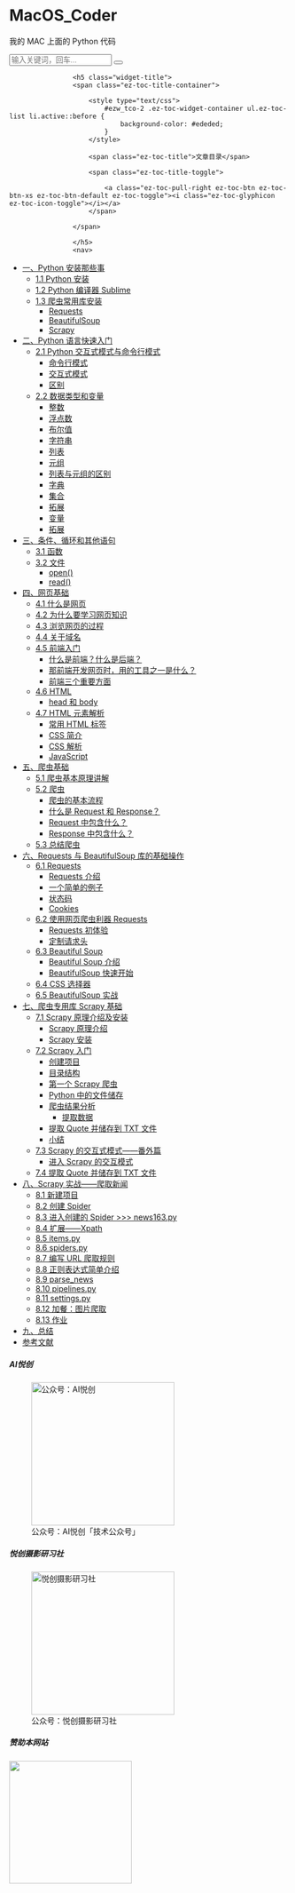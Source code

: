 # MacOS_Coder
我的 MAC 上面的 Python 代码

<aside class="widget-area">
	<div id="search-2" class="widget widget_search"><form method="get" class="search-form inline" action="https://www.aiyc.top/">
  <input type="search" class="search-field inline-field" placeholder="输入关键词，回车..." autocomplete="off" value="" name="s" required="required">
  <button type="submit" class="search-submit"><i class="mdi mdi-magnify"></i></button>
</form></div><div id="ezw_tco-2" class="widget ez-toc"><div class="ez-toc-widget-container ez-toc-v2_0_11 ez-toc-widget counter-hierarchy counter-decimal">

					<h5 class="widget-title">
					<span class="ez-toc-title-container">

						<style type="text/css">
							#ezw_tco-2 .ez-toc-widget-container ul.ez-toc-list li.active::before {
								background-color: #ededed;
							}
						</style>

						<span class="ez-toc-title">文章目录</span>

						<span class="ez-toc-title-toggle">

							<a class="ez-toc-pull-right ez-toc-btn ez-toc-btn-xs ez-toc-btn-default ez-toc-toggle"><i class="ez-toc-glyphicon ez-toc-icon-toggle"></i></a>
						</span>

					</span>

					</h5>
					<nav>
<ul class="ez-toc-list ez-toc-list-level-1"><li class="ez-toc-page-1 ez-toc-heading-level-3"><a class="ez-toc-link ez-toc-heading-1" href="#%E4%B8%80%E3%80%81Python_%E5%AE%89%E8%A3%85%E9%82%A3%E4%BA%9B%E4%BA%8B" title="一、Python 安装那些事">一、Python 安装那些事</a><ul class="ez-toc-list-level-4"><li class="ez-toc-heading-level-4"><a class="ez-toc-link ez-toc-heading-2" href="#1_1_Python_%E5%AE%89%E8%A3%85" title="1.1 Python 安装">1.1 Python 安装</a></li><li class="ez-toc-page-1 ez-toc-heading-level-4"><a class="ez-toc-link ez-toc-heading-3" href="#1_2_Python_%E7%BC%96%E8%AF%91%E5%99%A8_Sublime" title="1.2 Python 编译器 Sublime">1.2 Python 编译器 Sublime</a></li><li class="ez-toc-page-1 ez-toc-heading-level-4"><a class="ez-toc-link ez-toc-heading-4" href="#1_3_%E7%88%AC%E8%99%AB%E5%B8%B8%E7%94%A8%E5%BA%93%E5%AE%89%E8%A3%85" title="1.3 爬虫常用库安装">1.3 爬虫常用库安装</a><ul class="ez-toc-list-level-5"><li class="ez-toc-heading-level-5"><a class="ez-toc-link ez-toc-heading-5" href="#Requests" title="Requests">Requests</a></li><li class="ez-toc-page-1 ez-toc-heading-level-5"><a class="ez-toc-link ez-toc-heading-6" href="#BeautifulSoup" title="BeautifulSoup">BeautifulSoup</a></li><li class="ez-toc-page-1 ez-toc-heading-level-5"><a class="ez-toc-link ez-toc-heading-7" href="#Scrapy" title="Scrapy">Scrapy</a></li></ul></li></ul></li><li class="ez-toc-page-1 ez-toc-heading-level-3"><a class="ez-toc-link ez-toc-heading-8" href="#%E4%BA%8C%E3%80%81Python_%E8%AF%AD%E8%A8%80%E5%BF%AB%E9%80%9F%E5%85%A5%E9%97%A8" title="二、Python 语言快速入门">二、Python 语言快速入门</a><ul class="ez-toc-list-level-4"><li class="ez-toc-heading-level-4"><a class="ez-toc-link ez-toc-heading-9" href="#2_1_Python_%E4%BA%A4%E4%BA%92%E5%BC%8F%E6%A8%A1%E5%BC%8F%E4%B8%8E%E5%91%BD%E4%BB%A4%E8%A1%8C%E6%A8%A1%E5%BC%8F" title="2.1 Python 交互式模式与命令行模式">2.1 Python 交互式模式与命令行模式</a><ul class="ez-toc-list-level-5"><li class="ez-toc-heading-level-5"><a class="ez-toc-link ez-toc-heading-10" href="#%E5%91%BD%E4%BB%A4%E8%A1%8C%E6%A8%A1%E5%BC%8F" title="命令行模式">命令行模式</a></li><li class="ez-toc-page-1 ez-toc-heading-level-5"><a class="ez-toc-link ez-toc-heading-11" href="#%E4%BA%A4%E4%BA%92%E5%BC%8F%E6%A8%A1%E5%BC%8F" title="交互式模式">交互式模式</a></li><li class="ez-toc-page-1 ez-toc-heading-level-5"><a class="ez-toc-link ez-toc-heading-12" href="#%E5%8C%BA%E5%88%AB" title="区别">区别</a></li></ul></li><li class="ez-toc-page-1 ez-toc-heading-level-4"><a class="ez-toc-link ez-toc-heading-13" href="#2_2_%E6%95%B0%E6%8D%AE%E7%B1%BB%E5%9E%8B%E5%92%8C%E5%8F%98%E9%87%8F" title="2.2 数据类型和变量">2.2 数据类型和变量</a><ul class="ez-toc-list-level-5"><li class="ez-toc-heading-level-5"><a class="ez-toc-link ez-toc-heading-14" href="#%E6%95%B4%E6%95%B0" title="整数">整数</a></li><li class="ez-toc-page-1 ez-toc-heading-level-5"><a class="ez-toc-link ez-toc-heading-15" href="#%E6%B5%AE%E7%82%B9%E6%95%B0" title="浮点数">浮点数</a></li><li class="ez-toc-page-1 ez-toc-heading-level-5"><a class="ez-toc-link ez-toc-heading-16" href="#%E5%B8%83%E5%B0%94%E5%80%BC" title="布尔值">布尔值</a></li><li class="ez-toc-page-1 ez-toc-heading-level-5"><a class="ez-toc-link ez-toc-heading-17" href="#%E5%AD%97%E7%AC%A6%E4%B8%B2" title="字符串">字符串</a></li><li class="ez-toc-page-1 ez-toc-heading-level-5"><a class="ez-toc-link ez-toc-heading-18" href="#%E5%88%97%E8%A1%A8" title="列表">列表</a></li><li class="ez-toc-page-1 ez-toc-heading-level-5"><a class="ez-toc-link ez-toc-heading-19" href="#%E5%85%83%E7%BB%84" title="元组">元组</a></li><li class="ez-toc-page-1 ez-toc-heading-level-5"><a class="ez-toc-link ez-toc-heading-20" href="#%E5%88%97%E8%A1%A8%E4%B8%8E%E5%85%83%E7%BB%84%E7%9A%84%E5%8C%BA%E5%88%AB" title="列表与元组的区别">列表与元组的区别</a></li><li class="ez-toc-page-1 ez-toc-heading-level-5"><a class="ez-toc-link ez-toc-heading-21" href="#%E5%AD%97%E5%85%B8" title="字典">字典</a></li><li class="ez-toc-page-1 ez-toc-heading-level-5"><a class="ez-toc-link ez-toc-heading-22" href="#%E9%9B%86%E5%90%88" title="集合">集合</a></li><li class="ez-toc-page-1 ez-toc-heading-level-5"><a class="ez-toc-link ez-toc-heading-23" href="#%E6%8B%93%E5%B1%95" title="拓展">拓展</a></li><li class="ez-toc-page-1 ez-toc-heading-level-5"><a class="ez-toc-link ez-toc-heading-24" href="#%E5%8F%98%E9%87%8F" title="变量">变量</a></li><li class="ez-toc-page-1 ez-toc-heading-level-5"><a class="ez-toc-link ez-toc-heading-25" href="#%E6%8B%93%E5%B1%95-2" title="拓展">拓展</a></li></ul></li></ul></li><li class="ez-toc-page-1 ez-toc-heading-level-3"><a class="ez-toc-link ez-toc-heading-26" href="#%E4%B8%89%E3%80%81%E6%9D%A1%E4%BB%B6%E3%80%81%E5%BE%AA%E7%8E%AF%E5%92%8C%E5%85%B6%E4%BB%96%E8%AF%AD%E5%8F%A5" title="三、条件、循环和其他语句">三、条件、循环和其他语句</a><ul class="ez-toc-list-level-4"><li class="ez-toc-heading-level-4"><a class="ez-toc-link ez-toc-heading-27" href="#3_1_%E5%87%BD%E6%95%B0" title="3.1 函数">3.1 函数</a></li><li class="ez-toc-page-1 ez-toc-heading-level-4"><a class="ez-toc-link ez-toc-heading-28" href="#3_2_%E6%96%87%E4%BB%B6" title="3.2 文件">3.2 文件</a><ul class="ez-toc-list-level-5"><li class="ez-toc-heading-level-5"><a class="ez-toc-link ez-toc-heading-29" href="#open()" title="open()">open()</a></li><li class="ez-toc-page-1 ez-toc-heading-level-5"><a class="ez-toc-link ez-toc-heading-30" href="#read()" title="read()">read()</a></li></ul></li></ul></li><li class="ez-toc-page-1 ez-toc-heading-level-3"><a class="ez-toc-link ez-toc-heading-31" href="#%E5%9B%9B%E3%80%81%E7%BD%91%E9%A1%B5%E5%9F%BA%E7%A1%80" title="四、网页基础">四、网页基础</a><ul class="ez-toc-list-level-4"><li class="ez-toc-heading-level-4"><a class="ez-toc-link ez-toc-heading-32" href="#4_1_%E4%BB%80%E4%B9%88%E6%98%AF%E7%BD%91%E9%A1%B5" title="4.1 什么是网页">4.1 什么是网页</a></li><li class="ez-toc-page-1 ez-toc-heading-level-4"><a class="ez-toc-link ez-toc-heading-33" href="#4_2_%E4%B8%BA%E4%BB%80%E4%B9%88%E8%A6%81%E5%AD%A6%E4%B9%A0%E7%BD%91%E9%A1%B5%E7%9F%A5%E8%AF%86" title="4.2 为什么要学习网页知识">4.2 为什么要学习网页知识</a></li><li class="ez-toc-page-1 ez-toc-heading-level-4"><a class="ez-toc-link ez-toc-heading-34" href="#4_3_%E6%B5%8F%E8%A7%88%E7%BD%91%E9%A1%B5%E7%9A%84%E8%BF%87%E7%A8%8B" title="4.3 浏览网页的过程">4.3 浏览网页的过程</a></li><li class="ez-toc-page-1 ez-toc-heading-level-4"><a class="ez-toc-link ez-toc-heading-35" href="#4_4_%E5%85%B3%E4%BA%8E%E5%9F%9F%E5%90%8D" title="4.4 关于域名">4.4 关于域名</a></li><li class="ez-toc-page-1 ez-toc-heading-level-4"><a class="ez-toc-link ez-toc-heading-36" href="#4_5_%E5%89%8D%E7%AB%AF%E5%85%A5%E9%97%A8" title="4.5 前端入门">4.5 前端入门</a><ul class="ez-toc-list-level-5"><li class="ez-toc-heading-level-5"><a class="ez-toc-link ez-toc-heading-37" href="#%E4%BB%80%E4%B9%88%E6%98%AF%E5%89%8D%E7%AB%AF%EF%BC%9F%E4%BB%80%E4%B9%88%E6%98%AF%E5%90%8E%E7%AB%AF%EF%BC%9F" title="什么是前端？什么是后端？">什么是前端？什么是后端？</a></li><li class="ez-toc-page-1 ez-toc-heading-level-5"><a class="ez-toc-link ez-toc-heading-38" href="#%E9%82%A3%E5%89%8D%E7%AB%AF%E5%BC%80%E5%8F%91%E7%BD%91%E9%A1%B5%E6%97%B6%EF%BC%8C%E7%94%A8%E7%9A%84%E5%B7%A5%E5%85%B7%E4%B9%8B%E4%B8%80%E6%98%AF%E4%BB%80%E4%B9%88%EF%BC%9F" title="那前端开发网页时，用的工具之一是什么？">那前端开发网页时，用的工具之一是什么？</a></li><li class="ez-toc-page-1 ez-toc-heading-level-5"><a class="ez-toc-link ez-toc-heading-39" href="#%E5%89%8D%E7%AB%AF%E4%B8%89%E4%B8%AA%E9%87%8D%E8%A6%81%E6%96%B9%E9%9D%A2" title="前端三个重要方面">前端三个重要方面</a></li></ul></li><li class="ez-toc-page-1 ez-toc-heading-level-4"><a class="ez-toc-link ez-toc-heading-40" href="#4_6_HTML" title="4.6 HTML">4.6 HTML</a><ul class="ez-toc-list-level-5"><li class="ez-toc-heading-level-5"><a class="ez-toc-link ez-toc-heading-41" href="#head_%E5%92%8C_body" title="head 和 body">head 和 body</a></li></ul></li><li class="ez-toc-page-1 ez-toc-heading-level-4"><a class="ez-toc-link ez-toc-heading-42" href="#4_7_HTML_%E5%85%83%E7%B4%A0%E8%A7%A3%E6%9E%90" title="4.7 HTML 元素解析">4.7 HTML 元素解析</a><ul class="ez-toc-list-level-5"><li class="ez-toc-heading-level-5"><a class="ez-toc-link ez-toc-heading-43" href="#%E5%B8%B8%E7%94%A8_HTML_%E6%A0%87%E7%AD%BE" title="常用 HTML 标签">常用 HTML 标签</a></li><li class="ez-toc-page-1 ez-toc-heading-level-5"><a class="ez-toc-link ez-toc-heading-44" href="#CSS_%E7%AE%80%E4%BB%8B" title="CSS 简介">CSS 简介</a></li><li class="ez-toc-page-1 ez-toc-heading-level-5"><a class="ez-toc-link ez-toc-heading-45" href="#CSS_%E8%A7%A3%E6%9E%90" title="CSS 解析">CSS 解析</a></li><li class="ez-toc-page-1 ez-toc-heading-level-5"><a class="ez-toc-link ez-toc-heading-46" href="#JavaScript" title="JavaScript">JavaScript</a></li></ul></li></ul></li><li class="ez-toc-page-1 ez-toc-heading-level-3"><a class="ez-toc-link ez-toc-heading-47" href="#%E4%BA%94%E3%80%81%E7%88%AC%E8%99%AB%E5%9F%BA%E7%A1%80" title="五、爬虫基础">五、爬虫基础</a><ul class="ez-toc-list-level-4"><li class="ez-toc-heading-level-4"><a class="ez-toc-link ez-toc-heading-48" href="#5_1_%E7%88%AC%E8%99%AB%E5%9F%BA%E6%9C%AC%E5%8E%9F%E7%90%86%E8%AE%B2%E8%A7%A3" title="5.1 爬虫基本原理讲解">5.1 爬虫基本原理讲解</a></li><li class="ez-toc-page-1 ez-toc-heading-level-4"><a class="ez-toc-link ez-toc-heading-49" href="#5_2_%E7%88%AC%E8%99%AB" title="5.2 爬虫">5.2 爬虫</a><ul class="ez-toc-list-level-5"><li class="ez-toc-heading-level-5"><a class="ez-toc-link ez-toc-heading-50" href="#%E7%88%AC%E8%99%AB%E7%9A%84%E5%9F%BA%E6%9C%AC%E6%B5%81%E7%A8%8B" title="爬虫的基本流程">爬虫的基本流程</a></li><li class="ez-toc-page-1 ez-toc-heading-level-5"><a class="ez-toc-link ez-toc-heading-51" href="#%E4%BB%80%E4%B9%88%E6%98%AF_Request_%E5%92%8C_Response%EF%BC%9F" title="什么是 Request 和 Response？">什么是 Request 和 Response？</a></li><li class="ez-toc-page-1 ez-toc-heading-level-5"><a class="ez-toc-link ez-toc-heading-52" href="#Request_%E4%B8%AD%E5%8C%85%E5%90%AB%E4%BB%80%E4%B9%88%EF%BC%9F" title="Request 中包含什么？">Request 中包含什么？</a></li><li class="ez-toc-page-1 ez-toc-heading-level-5"><a class="ez-toc-link ez-toc-heading-53" href="#Response_%E4%B8%AD%E5%8C%85%E5%90%AB%E4%BB%80%E4%B9%88%EF%BC%9F" title="Response 中包含什么？">Response 中包含什么？</a></li></ul></li><li class="ez-toc-page-1 ez-toc-heading-level-4"><a class="ez-toc-link ez-toc-heading-54" href="#5_3_%E6%80%BB%E7%BB%93%E7%88%AC%E8%99%AB" title="5.3 总结爬虫">5.3 总结爬虫</a></li></ul></li><li class="ez-toc-page-1 ez-toc-heading-level-3"><a class="ez-toc-link ez-toc-heading-55" href="#%E5%85%AD%E3%80%81Requests_%E4%B8%8E_BeautifulSoup_%E5%BA%93%E7%9A%84%E5%9F%BA%E7%A1%80%E6%93%8D%E4%BD%9C" title="六、Requests 与 BeautifulSoup 库的基础操作">六、Requests 与 BeautifulSoup 库的基础操作</a><ul class="ez-toc-list-level-4"><li class="ez-toc-heading-level-4"><a class="ez-toc-link ez-toc-heading-56" href="#6_1_Requests" title="6.1 Requests">6.1 Requests</a><ul class="ez-toc-list-level-5"><li class="ez-toc-heading-level-5"><a class="ez-toc-link ez-toc-heading-57" href="#Requests_%E4%BB%8B%E7%BB%8D" title="Requests 介绍">Requests 介绍</a></li><li class="ez-toc-page-1 ez-toc-heading-level-5"><a class="ez-toc-link ez-toc-heading-58" href="#%E4%B8%80%E4%B8%AA%E7%AE%80%E5%8D%95%E7%9A%84%E4%BE%8B%E5%AD%90" title="一个简单的例子">一个简单的例子</a></li><li class="ez-toc-page-1 ez-toc-heading-level-5"><a class="ez-toc-link ez-toc-heading-59" href="#%E7%8A%B6%E6%80%81%E7%A0%81" title="状态码">状态码</a></li><li class="ez-toc-page-1 ez-toc-heading-level-5"><a class="ez-toc-link ez-toc-heading-60" href="#Cookies" title="Cookies">Cookies</a></li></ul></li><li class="ez-toc-page-1 ez-toc-heading-level-4"><a class="ez-toc-link ez-toc-heading-61" href="#6_2_%E4%BD%BF%E7%94%A8%E7%BD%91%E9%A1%B5%E7%88%AC%E8%99%AB%E5%88%A9%E5%99%A8_Requests" title="6.2 使用网页爬虫利器 Requests">6.2 使用网页爬虫利器 Requests</a><ul class="ez-toc-list-level-5"><li class="ez-toc-heading-level-5"><a class="ez-toc-link ez-toc-heading-62" href="#Requests_%E5%88%9D%E4%BD%93%E9%AA%8C" title="Requests 初体验">Requests 初体验</a></li><li class="ez-toc-page-1 ez-toc-heading-level-5"><a class="ez-toc-link ez-toc-heading-63" href="#%E5%AE%9A%E5%88%B6%E8%AF%B7%E6%B1%82%E5%A4%B4" title="定制请求头">定制请求头</a></li></ul></li><li class="ez-toc-page-1 ez-toc-heading-level-4"><a class="ez-toc-link ez-toc-heading-64" href="#6_3_Beautiful_Soup" title="6.3 Beautiful Soup">6.3 Beautiful Soup</a><ul class="ez-toc-list-level-5"><li class="ez-toc-heading-level-5"><a class="ez-toc-link ez-toc-heading-65" href="#Beautiful_Soup_%E4%BB%8B%E7%BB%8D" title="Beautiful Soup 介绍">Beautiful Soup 介绍</a></li><li class="ez-toc-page-1 ez-toc-heading-level-5"><a class="ez-toc-link ez-toc-heading-66" href="#BeautifulSoup_%E5%BF%AB%E9%80%9F%E5%BC%80%E5%A7%8B" title="BeautifulSoup 快速开始">BeautifulSoup 快速开始</a></li></ul></li><li class="ez-toc-page-1 ez-toc-heading-level-4"><a class="ez-toc-link ez-toc-heading-67" href="#6_4_CSS_%E9%80%89%E6%8B%A9%E5%99%A8" title="6.4 CSS 选择器">6.4 CSS 选择器</a></li><li class="ez-toc-page-1 ez-toc-heading-level-4 active"><a class="ez-toc-link ez-toc-heading-68" href="#6_5_BeautifulSoup_%E5%AE%9E%E6%88%98" title="6.5 BeautifulSoup 实战">6.5 BeautifulSoup 实战</a></li></ul></li><li class="ez-toc-page-1 ez-toc-heading-level-3"><a class="ez-toc-link ez-toc-heading-69" href="#%E4%B8%83%E3%80%81%E7%88%AC%E8%99%AB%E4%B8%93%E7%94%A8%E5%BA%93_Scrapy_%E5%9F%BA%E7%A1%80" title="七、爬虫专用库 Scrapy 基础">七、爬虫专用库 Scrapy 基础</a><ul class="ez-toc-list-level-4"><li class="ez-toc-heading-level-4"><a class="ez-toc-link ez-toc-heading-70" href="#7_1_Scrapy_%E5%8E%9F%E7%90%86%E4%BB%8B%E7%BB%8D%E5%8F%8A%E5%AE%89%E8%A3%85" title="7.1 Scrapy 原理介绍及安装">7.1 Scrapy 原理介绍及安装</a><ul class="ez-toc-list-level-5"><li class="ez-toc-heading-level-5"><a class="ez-toc-link ez-toc-heading-71" href="#Scrapy_%E5%8E%9F%E7%90%86%E4%BB%8B%E7%BB%8D" title="Scrapy 原理介绍">Scrapy 原理介绍</a></li><li class="ez-toc-page-1 ez-toc-heading-level-5"><a class="ez-toc-link ez-toc-heading-72" href="#Scrapy_%E5%AE%89%E8%A3%85" title="Scrapy 安装">Scrapy 安装</a></li></ul></li><li class="ez-toc-page-1 ez-toc-heading-level-4"><a class="ez-toc-link ez-toc-heading-73" href="#7_2_Scrapy_%E5%85%A5%E9%97%A8" title="7.2 Scrapy 入门">7.2 Scrapy 入门</a><ul class="ez-toc-list-level-5"><li class="ez-toc-heading-level-5"><a class="ez-toc-link ez-toc-heading-74" href="#%E5%88%9B%E5%BB%BA%E9%A1%B9%E7%9B%AE" title="创建项目">创建项目</a></li><li class="ez-toc-page-1 ez-toc-heading-level-5"><a class="ez-toc-link ez-toc-heading-75" href="#%E7%9B%AE%E5%BD%95%E7%BB%93%E6%9E%84" title="目录结构">目录结构</a></li><li class="ez-toc-page-1 ez-toc-heading-level-5"><a class="ez-toc-link ez-toc-heading-76" href="#%E7%AC%AC%E4%B8%80%E4%B8%AA_Scrapy_%E7%88%AC%E8%99%AB" title="第一个 Scrapy 爬虫">第一个 Scrapy 爬虫</a></li><li class="ez-toc-page-1 ez-toc-heading-level-5"><a class="ez-toc-link ez-toc-heading-77" href="#Python_%E4%B8%AD%E7%9A%84%E6%96%87%E4%BB%B6%E5%82%A8%E5%AD%98" title="Python 中的文件储存">Python 中的文件储存</a></li><li class="ez-toc-page-1 ez-toc-heading-level-5"><a class="ez-toc-link ez-toc-heading-78" href="#%E7%88%AC%E8%99%AB%E7%BB%93%E6%9E%9C%E5%88%86%E6%9E%90" title="爬虫结果分析">爬虫结果分析</a><ul class="ez-toc-list-level-6"><li class="ez-toc-heading-level-6"><a class="ez-toc-link ez-toc-heading-79" href="#%E6%8F%90%E5%8F%96%E6%95%B0%E6%8D%AE" title="提取数据">提取数据</a></li></ul></li><li class="ez-toc-page-1 ez-toc-heading-level-5"><a class="ez-toc-link ez-toc-heading-80" href="#%E6%8F%90%E5%8F%96_Quote_%E5%B9%B6%E5%82%A8%E5%AD%98%E5%88%B0_TXT_%E6%96%87%E4%BB%B6" title="提取 Quote 并储存到 TXT 文件">提取 Quote 并储存到 TXT 文件</a></li><li class="ez-toc-page-1 ez-toc-heading-level-5"><a class="ez-toc-link ez-toc-heading-81" href="#%E5%B0%8F%E7%BB%93" title="小结">小结</a></li></ul></li><li class="ez-toc-page-1 ez-toc-heading-level-4"><a class="ez-toc-link ez-toc-heading-82" href="#7_3_Scrapy_%E7%9A%84%E4%BA%A4%E4%BA%92%E5%BC%8F%E6%A8%A1%E5%BC%8F%E2%80%94%E2%80%94%E7%95%AA%E5%A4%96%E7%AF%87" title="7.3 Scrapy 的交互式模式——番外篇">7.3 Scrapy 的交互式模式——番外篇</a><ul class="ez-toc-list-level-5"><li class="ez-toc-heading-level-5"><a class="ez-toc-link ez-toc-heading-83" href="#%E8%BF%9B%E5%85%A5_Scrapy_%E7%9A%84%E4%BA%A4%E4%BA%92%E6%A8%A1%E5%BC%8F" title="进入 Scrapy 的交互模式">进入 Scrapy 的交互模式</a></li></ul></li><li class="ez-toc-page-1 ez-toc-heading-level-4"><a class="ez-toc-link ez-toc-heading-84" href="#7_4_%E6%8F%90%E5%8F%96_Quote_%E5%B9%B6%E5%82%A8%E5%AD%98%E5%88%B0_TXT_%E6%96%87%E4%BB%B6" title="7.4 提取 Quote 并储存到 TXT 文件">7.4 提取 Quote 并储存到 TXT 文件</a></li></ul></li><li class="ez-toc-page-1 ez-toc-heading-level-3"><a class="ez-toc-link ez-toc-heading-85" href="#%E5%85%AB%E3%80%81Scrapy_%E5%AE%9E%E6%88%98%E2%80%94%E2%80%94%E7%88%AC%E5%8F%96%E6%96%B0%E9%97%BB" title="八、Scrapy 实战——爬取新闻">八、Scrapy 实战——爬取新闻</a><ul class="ez-toc-list-level-4"><li class="ez-toc-heading-level-4"><a class="ez-toc-link ez-toc-heading-86" href="#8_1_%E6%96%B0%E5%BB%BA%E9%A1%B9%E7%9B%AE" title="8.1 新建项目">8.1 新建项目</a></li><li class="ez-toc-page-1 ez-toc-heading-level-4"><a class="ez-toc-link ez-toc-heading-87" href="#8_2_%E5%88%9B%E5%BB%BA_Spider" title="8.2 创建 Spider">8.2 创建 Spider</a></li><li class="ez-toc-page-1 ez-toc-heading-level-4"><a class="ez-toc-link ez-toc-heading-88" href="#8_3_%E8%BF%9B%E5%85%A5%E5%88%9B%E5%BB%BA%E7%9A%84_Spider_%3E%3E%3E_news163_py" title="8.3 进入创建的 Spider >>> news163.py">8.3 进入创建的 Spider &gt;&gt;&gt; news163.py</a></li><li class="ez-toc-page-1 ez-toc-heading-level-4"><a class="ez-toc-link ez-toc-heading-89" href="#8_4_%E6%89%A9%E5%B1%95%E2%80%94%E2%80%94Xpath" title="8.4 扩展——Xpath">8.4 扩展——Xpath</a></li><li class="ez-toc-page-1 ez-toc-heading-level-4"><a class="ez-toc-link ez-toc-heading-90" href="#8_5_items_py" title="8.5 items.py">8.5 items.py</a></li><li class="ez-toc-page-1 ez-toc-heading-level-4"><a class="ez-toc-link ez-toc-heading-91" href="#8_6_spiders_py" title="8.6 spiders.py">8.6 spiders.py</a></li><li class="ez-toc-page-1 ez-toc-heading-level-4"><a class="ez-toc-link ez-toc-heading-92" href="#8_7_%E7%BC%96%E5%86%99_URL_%E7%88%AC%E5%8F%96%E8%A7%84%E5%88%99" title="8.7 编写 URL 爬取规则">8.7 编写 URL 爬取规则</a></li><li class="ez-toc-page-1 ez-toc-heading-level-4"><a class="ez-toc-link ez-toc-heading-93" href="#8_8_%E6%AD%A3%E5%88%99%E8%A1%A8%E8%BE%BE%E5%BC%8F%E7%AE%80%E5%8D%95%E4%BB%8B%E7%BB%8D" title="8.8 正则表达式简单介绍">8.8 正则表达式简单介绍</a></li><li class="ez-toc-page-1 ez-toc-heading-level-4"><a class="ez-toc-link ez-toc-heading-94" href="#8_9_parsenews" title="8.9 parse_news">8.9 parse_news</a></li><li class="ez-toc-page-1 ez-toc-heading-level-4"><a class="ez-toc-link ez-toc-heading-95" href="#8_10_pipelines_py" title="8.10 pipelines.py">8.10 pipelines.py</a></li><li class="ez-toc-page-1 ez-toc-heading-level-4"><a class="ez-toc-link ez-toc-heading-96" href="#8_11_settings_py" title="8.11 settings.py">8.11 settings.py</a></li><li class="ez-toc-page-1 ez-toc-heading-level-4"><a class="ez-toc-link ez-toc-heading-97" href="#8_12_%E5%8A%A0%E9%A4%90%EF%BC%9A%E5%9B%BE%E7%89%87%E7%88%AC%E5%8F%96" title="8.12 加餐：图片爬取">8.12 加餐：图片爬取</a></li><li class="ez-toc-page-1 ez-toc-heading-level-4"><a class="ez-toc-link ez-toc-heading-98" href="#8_13_%E4%BD%9C%E4%B8%9A" title="8.13 作业">8.13 作业</a></li></ul></li><li class="ez-toc-page-1 ez-toc-heading-level-3"><a class="ez-toc-link ez-toc-heading-99" href="#%E4%B9%9D%E3%80%81%E6%80%BB%E7%BB%93" title="九、总结">九、总结</a></li><li class="ez-toc-page-1 ez-toc-heading-level-3"><a class="ez-toc-link ez-toc-heading-100" href="#%E5%8F%82%E8%80%83%E6%96%87%E7%8C%AE" title="参考文献">参考文献</a></li></ul></nav>
</div>
</div><div id="media_image-2" class="widget widget_media_image"><h5 class="widget-title">AI悦创</h5><figure style="width: 258px" class="wp-caption alignnone"><a href="https://images-aiyc-1301641396.cos.ap-guangzhou.myqcloud.com/20200712080135.jpg"><img class="image " src="https://images-aiyc-1301641396.cos.ap-guangzhou.myqcloud.com/20200712080135.jpg" alt="公众号：AI悦创" width="258" height="258"></a><figcaption class="wp-caption-text">公众号：AI悦创「技术公众号」</figcaption></figure></div><div id="media_image-4" class="widget widget_media_image"><h5 class="widget-title">悦创摄影研习社</h5><figure style="width: 258px" class="wp-caption alignnone"><a href="http://mp.weixin.qq.com/mp/homepage?__biz=MzI4Mjc4MjUyMg==&amp;hid=1&amp;sn=ab17d7c2e3f8fc94e1afd15a221aa4b1&amp;scene=18#wechat_redirect"><img class="image " src="https://images-aiyc-1301641396.cos.ap-guangzhou.myqcloud.com/20200811105120.jpg" alt="悦创摄影研习社" width="258" height="258"></a><figcaption class="wp-caption-text">公众号：悦创摄影研习社</figcaption></figure></div><div id="media_image-7" class="widget widget_media_image"><h5 class="widget-title">赞助本网站</h5><img width="221" height="300" src="https://www.aiyc.top/wp-content/uploads/2021/02/1612267155-816c20683ac499b.jpg?x-oss-process=image/resize,m_fill,w_221,h_300#" class="image wp-image-1413  attachment-medium size-medium" alt="" style="max-width: 100%; height: auto;"></div></aside>